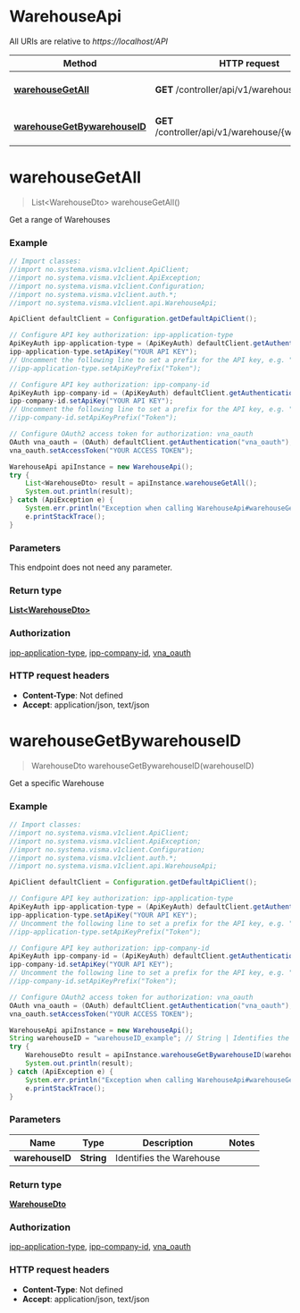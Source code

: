 # WarehouseApi

All URIs are relative to *https://localhost/API*

Method | HTTP request | Description
------------- | ------------- | -------------
[**warehouseGetAll**](WarehouseApi.md#warehouseGetAll) | **GET** /controller/api/v1/warehouse | Get a range of Warehouses
[**warehouseGetBywarehouseID**](WarehouseApi.md#warehouseGetBywarehouseID) | **GET** /controller/api/v1/warehouse/{warehouseID} | Get a specific Warehouse


<a name="warehouseGetAll"></a>
# **warehouseGetAll**
> List&lt;WarehouseDto&gt; warehouseGetAll()

Get a range of Warehouses

### Example
```java
// Import classes:
//import no.systema.visma.v1client.ApiClient;
//import no.systema.visma.v1client.ApiException;
//import no.systema.visma.v1client.Configuration;
//import no.systema.visma.v1client.auth.*;
//import no.systema.visma.v1client.api.WarehouseApi;

ApiClient defaultClient = Configuration.getDefaultApiClient();

// Configure API key authorization: ipp-application-type
ApiKeyAuth ipp-application-type = (ApiKeyAuth) defaultClient.getAuthentication("ipp-application-type");
ipp-application-type.setApiKey("YOUR API KEY");
// Uncomment the following line to set a prefix for the API key, e.g. "Token" (defaults to null)
//ipp-application-type.setApiKeyPrefix("Token");

// Configure API key authorization: ipp-company-id
ApiKeyAuth ipp-company-id = (ApiKeyAuth) defaultClient.getAuthentication("ipp-company-id");
ipp-company-id.setApiKey("YOUR API KEY");
// Uncomment the following line to set a prefix for the API key, e.g. "Token" (defaults to null)
//ipp-company-id.setApiKeyPrefix("Token");

// Configure OAuth2 access token for authorization: vna_oauth
OAuth vna_oauth = (OAuth) defaultClient.getAuthentication("vna_oauth");
vna_oauth.setAccessToken("YOUR ACCESS TOKEN");

WarehouseApi apiInstance = new WarehouseApi();
try {
    List<WarehouseDto> result = apiInstance.warehouseGetAll();
    System.out.println(result);
} catch (ApiException e) {
    System.err.println("Exception when calling WarehouseApi#warehouseGetAll");
    e.printStackTrace();
}
```

### Parameters
This endpoint does not need any parameter.

### Return type

[**List&lt;WarehouseDto&gt;**](WarehouseDto.md)

### Authorization

[ipp-application-type](../README.md#ipp-application-type), [ipp-company-id](../README.md#ipp-company-id), [vna_oauth](../README.md#vna_oauth)

### HTTP request headers

 - **Content-Type**: Not defined
 - **Accept**: application/json, text/json

<a name="warehouseGetBywarehouseID"></a>
# **warehouseGetBywarehouseID**
> WarehouseDto warehouseGetBywarehouseID(warehouseID)

Get a specific Warehouse

### Example
```java
// Import classes:
//import no.systema.visma.v1client.ApiClient;
//import no.systema.visma.v1client.ApiException;
//import no.systema.visma.v1client.Configuration;
//import no.systema.visma.v1client.auth.*;
//import no.systema.visma.v1client.api.WarehouseApi;

ApiClient defaultClient = Configuration.getDefaultApiClient();

// Configure API key authorization: ipp-application-type
ApiKeyAuth ipp-application-type = (ApiKeyAuth) defaultClient.getAuthentication("ipp-application-type");
ipp-application-type.setApiKey("YOUR API KEY");
// Uncomment the following line to set a prefix for the API key, e.g. "Token" (defaults to null)
//ipp-application-type.setApiKeyPrefix("Token");

// Configure API key authorization: ipp-company-id
ApiKeyAuth ipp-company-id = (ApiKeyAuth) defaultClient.getAuthentication("ipp-company-id");
ipp-company-id.setApiKey("YOUR API KEY");
// Uncomment the following line to set a prefix for the API key, e.g. "Token" (defaults to null)
//ipp-company-id.setApiKeyPrefix("Token");

// Configure OAuth2 access token for authorization: vna_oauth
OAuth vna_oauth = (OAuth) defaultClient.getAuthentication("vna_oauth");
vna_oauth.setAccessToken("YOUR ACCESS TOKEN");

WarehouseApi apiInstance = new WarehouseApi();
String warehouseID = "warehouseID_example"; // String | Identifies the Warehouse
try {
    WarehouseDto result = apiInstance.warehouseGetBywarehouseID(warehouseID);
    System.out.println(result);
} catch (ApiException e) {
    System.err.println("Exception when calling WarehouseApi#warehouseGetBywarehouseID");
    e.printStackTrace();
}
```

### Parameters

Name | Type | Description  | Notes
------------- | ------------- | ------------- | -------------
 **warehouseID** | **String**| Identifies the Warehouse |

### Return type

[**WarehouseDto**](WarehouseDto.md)

### Authorization

[ipp-application-type](../README.md#ipp-application-type), [ipp-company-id](../README.md#ipp-company-id), [vna_oauth](../README.md#vna_oauth)

### HTTP request headers

 - **Content-Type**: Not defined
 - **Accept**: application/json, text/json


